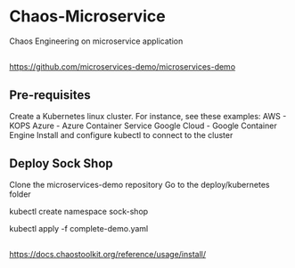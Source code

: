 # Chaos-Microservice
Chaos Engineering on microservice application
##
https://github.com/microservices-demo/microservices-demo
##
## Pre-requisites
Create a Kubernetes linux cluster. For instance, see these examples:
AWS - KOPS
Azure - Azure Container Service
Google Cloud - Google Container Engine
Install and configure kubectl to connect to the cluster
## Deploy Sock Shop
Clone the microservices-demo repository
Go to the deploy/kubernetes folder

kubectl create namespace sock-shop

kubectl apply -f complete-demo.yaml
##
https://docs.chaostoolkit.org/reference/usage/install/
##
